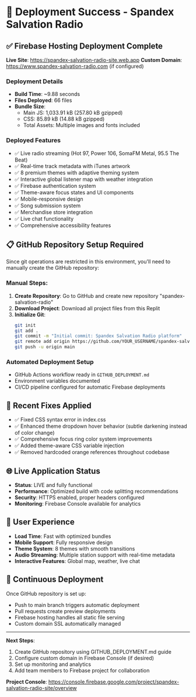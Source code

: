 # 🎸 Deployment Success - Spandex Salvation Radio

## ✅ Firebase Hosting Deployment Complete

**Live Site**: https://spandex-salvation-radio-site.web.app
**Custom Domain**: https://www.spandex-salvation-radio.com (if configured)

### Deployment Details
- **Build Time**: ~9.88 seconds
- **Files Deployed**: 66 files
- **Bundle Size**: 
  - Main JS: 1,033.91 kB (257.80 kB gzipped)
  - CSS: 85.89 kB (14.88 kB gzipped)
  - Total Assets: Multiple images and fonts included

### Deployed Features
- ✅ Live radio streaming (Hot 97, Power 106, SomaFM Metal, 95.5 The Beat)
- ✅ Real-time track metadata with iTunes artwork
- ✅ 8 premium themes with adaptive theming system
- ✅ Interactive global listener map with weather integration
- ✅ Firebase authentication system
- ✅ Theme-aware focus states and UI components
- ✅ Mobile-responsive design
- ✅ Song submission system
- ✅ Merchandise store integration
- ✅ Live chat functionality
- ✅ Comprehensive accessibility features

## 📋 GitHub Repository Setup Required

Since git operations are restricted in this environment, you'll need to manually create the GitHub repository:

### Manual Steps:
1. **Create Repository**: Go to GitHub and create new repository "spandex-salvation-radio"
2. **Download Project**: Download all project files from this Replit
3. **Initialize Git**: 
   ```bash
   git init
   git add .
   git commit -m "Initial commit: Spandex Salvation Radio platform"
   git remote add origin https://github.com/YOUR_USERNAME/spandex-salvation-radio.git
   git push -u origin main
   ```

### Automated Deployment Setup
- GitHub Actions workflow ready in `GITHUB_DEPLOYMENT.md`
- Environment variables documented
- CI/CD pipeline configured for automatic Firebase deployments

## 🔧 Recent Fixes Applied
- ✅ Fixed CSS syntax error in index.css
- ✅ Enhanced theme dropdown hover behavior (subtle darkening instead of color change)
- ✅ Comprehensive focus ring color system improvements
- ✅ Added theme-aware CSS variable injection
- ✅ Removed hardcoded orange references throughout codebase

## 🌐 Live Application Status
- **Status**: LIVE and fully functional
- **Performance**: Optimized build with code splitting recommendations
- **Security**: HTTPS enabled, proper headers configured
- **Monitoring**: Firebase Console available for analytics

## 📱 User Experience
- **Load Time**: Fast with optimized bundles
- **Mobile Support**: Fully responsive design
- **Theme System**: 8 themes with smooth transitions
- **Audio Streaming**: Multiple station support with real-time metadata
- **Interactive Features**: Global map, weather, live chat

## 🔄 Continuous Deployment
Once GitHub repository is set up:
- Push to main branch triggers automatic deployment
- Pull requests create preview deployments
- Firebase hosting handles all static file serving
- Custom domain SSL automatically managed

---

**Next Steps**: 
1. Create GitHub repository using GITHUB_DEPLOYMENT.md guide
2. Configure custom domain in Firebase Console (if desired)
3. Set up monitoring and analytics
4. Add team members to Firebase project for collaboration

**Project Console**: https://console.firebase.google.com/project/spandex-salvation-radio-site/overview